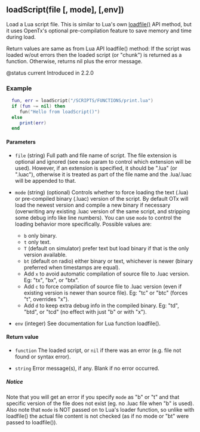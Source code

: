 <!-- This file was generated by the script. Do not edit it, any changes will be lost! -->

## loadScript(file [, mode], [,env])



Load a Lua script file. This is similar to Lua's own [loadfile()](https://www.lua.org/manual/5.2/manual.html#pdf-loadfile)
API method, but it uses OpenTx's optional pre-compilation feature to save memory and time during load.

Return values are same as from Lua API loadfile() method: If the script was loaded w/out errors
then the loaded script (or "chunk") is returned as a function. Otherwise, returns nil plus the error message.

@status current Introduced in 2.2.0

### Example

```lua
  fun, err = loadScript("/SCRIPTS/FUNCTIONS/print.lua")
  if (fun ~= nil) then
     fun("Hello from loadScript()")
  else
     print(err)
  end
```



#### Parameters

* `file` (string) Full path and file name of script. The file extension is optional and ignored (see `mode` param to control
  which extension will be used). However, if an extension is specified, it should be ".lua" (or ".luac"), otherwise it is treated
  as part of the file name and the .lua/.luac will be appended to that.

* `mode` (string) (optional) Controls whether to force loading the text (.lua) or pre-compiled binary (.luac)
  version of the script. By default OTx will load the newest version and compile a new binary if necessary (overwriting any
  existing .luac version of the same script, and stripping some debug info like line numbers).
  You can use `mode` to control the loading behavior more specifically. Possible values are:
   * `b` only binary.
   * `t` only text.
   * `T` (default on simulator) prefer text but load binary if that is the only version available.
   * `bt` (default on radio) either binary or text, whichever is newer (binary preferred when timestamps are equal).
   * Add `x` to avoid automatic compilation of source file to .luac version.
       Eg: "tx", "bx", or "btx".
   * Add `c` to force compilation of source file to .luac version (even if existing version is newer than source file).
       Eg: "tc" or "btc" (forces "t", overrides "x").
   * Add `d` to keep extra debug info in the compiled binary.
       Eg: "td", "btd", or "tcd" (no effect with just "b" or with "x").

* `env` (integer) See documentation for Lua function loadfile().



#### Return value

* `function` The loaded script, or `nil` if there was an error (e.g. file not found or syntax error).

* `string` Error message(s), if any. Blank if no error occurred.



##### Notice
  Note that you will get an error if you specify `mode` as "b" or "t" and that specific version of the file does not exist (eg. no .luac file when "b" is used).
  Also note that `mode` is NOT passed on to Lua's loader function, so unlike with loadfile() the actual file content is not checked (as if no mode or "bt" were passed to loadfile()).


